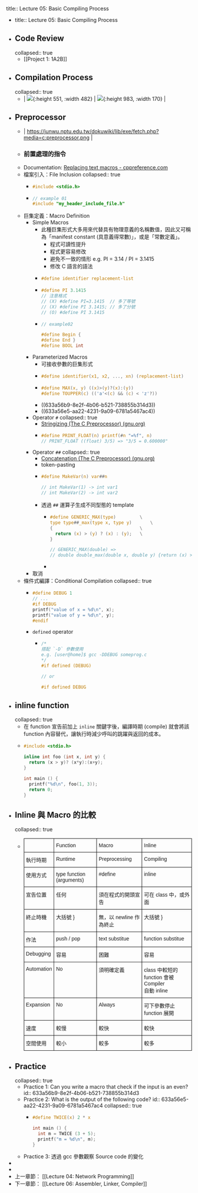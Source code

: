 title:: Lecture 05: Basic Compiling Process

- title:: Lecture 05: Basic Compiling Process
- ## Code Review
  collapsed:: true
	- [[Project 1: 1A2B]]
- ## Compilation Process
  collapsed:: true
	- | ![](https://static.javatpoint.com/cpages/images/compilation-process-in-c2.png){:height 551, :width 482} | ![](https://static.javatpoint.com/cpages/images/compilation-process-in-c3.png){:height 983, :width 170} |
- ## Preprocessor
	- | https://junwu.nptu.edu.tw/dokuwiki/lib/exe/fetch.php?media=c:preprocessor.png |
	- ### 前置處理的指令
	- Documentation: [Replacing text macros - cppreference.com](https://en.cppreference.com/w/cpp/preprocessor/replace)
	- 檔案引入：File Inclusion
	  collapsed:: true
		- ```C
		  #include <stdio.h>
		  ```
		- ```c
		  // example 01
		  #include "my_header_include_file.h"
		  ```
	- 巨集定義：Macro Definition
		- Simple Macros
			- 此種巨集形式大多用來代替具有物理意義的名稱數值，因此又可稱為「manifest constant (具意義得常數)」，或是「常數定義」。
				- 程式可讀性提升
				- 程式更容易修改
				- 避免不一致的情形 e.g. PI = 3.14 / PI = 3.1415
				- 修改 C 語言的語法
			- ```c
			  #define identifier replacement-list
			  ```
			- ```c
			  #define PI 3.1415
			  // 注意格式
			  // (X) #define PI=3.1415  // 多了等號
			  // (X) #define PI 3.1415; // 多了分號
			  // (O) #define PI 3.1415
			  ```
			- ```c
			  // example02
			  
			  #define Begin {
			  #define End }
			  #define BOOL int
			  ```
		- Parameterized Macros
			- 可接收參數的巨集形式
			- ```c
			  #define identifier(x1, x2, ..., xn) (replacement-list)
			  ```
			- ```c
			  #define MAX(x, y) ((x)>(y)?(x):(y))
			  #define TOUPPER(c) (('a'<(c) && (c) < 'z'?))
			  ```
			- ((633a56b9-8e2f-4b06-b521-738855b314d3))
			- ((633a56e5-aa22-4231-9a09-6781a5467ac4))
		- Operator `#`
		  collapsed:: true
			- [Stringizing (The C Preprocessor) (gnu.org)](https://gcc.gnu.org/onlinedocs/cpp/Stringizing.html)
			- ```c
			  #define PRINT_FLOAT(n) printf(#n "=%f", n)
			  // PRINT_FLOAT ((float) 3/5) => "3/5 = 0.600000"
			  ```
		- Operator `##`
		  collapsed:: true
			- [Concatenation (The C Preprocessor) (gnu.org)](https://gcc.gnu.org/onlinedocs/cpp/Concatenation.html)
			- token-pasting
			- ```C
			  #define MakeVar(n) var##n
			  
			  // int MakeVar(1) -> int var1
			  // int MakeVar(2) -> int var2
			  ```
			- 透過 `##` 運算子生成不同型態的 template
				- ```C
				  #define GENERIC_MAX(type)			\
				  type type##_max(type x, type y)		\
				  {									\
				  	return (x) > (y) ? (x) : (y);	\
				  }
				  
				  // GENERIC_MAX(double) =>
				  // double double_max(double x, double y) {return (x) > (y)? (x) : (y); }
				  ```
				-
		- 取消
	- 條件式編譯：Conditional Compilation
	  collapsed:: true
		- ```C
		  #define DEBUG 1
		  // ...
		  #if DEBUG
		  printf("value of x = %d\n", x);
		  printf("value of y = %d\n", y);
		  #endif
		  ```
		- `defined` operator
			- ```C
			  /*
			  搭配 `-D` 參數使用
			  e.g. [user@home]$ gcc -DDEBUG someprog.c
			  */
			  #if defined (DEBUG)
			  
			  // or 
			  
			  #if defined DEBUG
			  ```
- ## inline function
  collapsed:: true
	- 在 function 宣告前加上 `inline` 關鍵字後，編譯時期 (compile) 就會將該 function 內容替代，讓執行時減少呼叫的跳躍與返回的成本。
	- ```C
	  #include <stdio.h>
	  
	  inline int foo (int x, int y) {
	    return (x > y)? (x*y):(x+y);
	  }
	  
	  int main () {
	    printf("%d\n", foo(1, 3));
	    return 0;
	  }
	  ```
- ## Inline 與 Macro 的比較
  collapsed:: true
	- <style type="text/css">
	  .tg  {border-collapse:collapse;border-spacing:0;}
	  .tg td{border-color:black;border-style:solid;border-width:1px;font-family:Arial, sans-serif;font-size:14px;
	    overflow:hidden;padding:10px 5px;word-break:normal;}
	  .tg th{border-color:black;border-style:solid;border-width:1px;font-family:Arial, sans-serif;font-size:14px;
	    font-weight:normal;overflow:hidden;padding:10px 5px;word-break:normal;}
	  .tg .tg-0lax{text-align:left;vertical-align:top}
	  </style>
	  <table class="tg">
	  <thead>
	    <tr>
	      <th class="tg-0lax"></th>
	      <th class="tg-0lax">Function</th>
	      <th class="tg-0lax">Macro</th>
	      <th class="tg-0lax">Inline</th>
	    </tr>
	  </thead>
	  <tbody>
	    <tr>
	      <td class="tg-0lax">執行時期</td>
	      <td class="tg-0lax">Runtime</td>
	      <td class="tg-0lax">Preprocessing</td>
	      <td class="tg-0lax">Compiling</td>
	    </tr>
	    <tr>
	      <td class="tg-0lax">使用方式</td>
	      <td class="tg-0lax">type function (arguments)</td>
	      <td class="tg-0lax">#define</td>
	      <td class="tg-0lax">inline</td>
	    </tr>
	    <tr>
	      <td class="tg-0lax">宣告位置</td>
	      <td class="tg-0lax">任何</td>
	      <td class="tg-0lax"><span style="font-weight:400;font-style:normal">須在程式的開頭宣告</span></td>
	      <td class="tg-0lax"><span style="font-weight:400;font-style:normal">可在 class 中，或外面</span></td>
	    </tr>
	    <tr>
	      <td class="tg-0lax">終止時機</td>
	      <td class="tg-0lax">大括號 }</td>
	      <td class="tg-0lax"><span style="font-weight:400;font-style:normal">無，以 newline 作為終止</span></td>
	      <td class="tg-0lax"><span style="font-weight:400;font-style:normal">大括號 }</span></td>
	    </tr>
	    <tr>
	      <td class="tg-0lax">作法</td>
	      <td class="tg-0lax">push / pop </td>
	      <td class="tg-0lax">text substitue</td>
	      <td class="tg-0lax">function substitue</td>
	    </tr>
	    <tr>
	      <td class="tg-0lax">Debugging </td>
	      <td class="tg-0lax">容易</td>
	      <td class="tg-0lax">困難</td>
	      <td class="tg-0lax">容易</td>
	    </tr>
	    <tr>
	      <td class="tg-0lax">Automation</td>
	      <td class="tg-0lax">No</td>
	      <td class="tg-0lax">須明確定義</td>
	      <td class="tg-0lax">class 中較短的 function 會被 Compiler <br>自動 inline</td>
	    </tr>
	    <tr>
	      <td class="tg-0lax">Expansion</td>
	      <td class="tg-0lax">No</td>
	      <td class="tg-0lax">Always</td>
	      <td class="tg-0lax"><span style="font-weight:400;font-style:normal">可下參數停止 function 展開</span></td>
	    </tr>
	    <tr>
	      <td class="tg-0lax">速度</td>
	      <td class="tg-0lax">較慢</td>
	      <td class="tg-0lax">較快</td>
	      <td class="tg-0lax">較快</td>
	    </tr>
	    <tr>
	      <td class="tg-0lax">空間使用</td>
	      <td class="tg-0lax">較小</td>
	      <td class="tg-0lax">較多</td>
	      <td class="tg-0lax">較多</td>
	    </tr>
	  </tbody>
	  </table>
- ## Practice
  collapsed:: true
	- Practice 1: Can you write a macro that check if the input is an even?
	  id:: 633a56b9-8e2f-4b06-b521-738855b314d3
	- Practice 2: What is the output of the following code?
	  id:: 633a56e5-aa22-4231-9a09-6781a5467ac4
	  collapsed:: true
		- ```C
		  #define TWICE(x) 2 * x
		  
		  int main () {
		    int m = TWICE (3 + 5);
		    printf("m = %d\n", m);
		  }
		  ```
	- Practice 3: 透過 gcc 參數觀察 Source code 的變化
-
-
- 上一章節： [[Lecture 04: Network Programming]]
- 下一章節： [[Lecture 06: Assembler, Linker, Compiler]]
